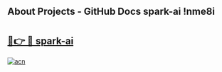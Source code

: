## About Projects - GitHub Docs spark-ai !nme8i

# <h2><a href="https://andorid.site?title=spark-ai&ref=14PRO">🔗👉 🔴 spark-ai</a></h2>

[![acn](https://github.com/user-attachments/assets/0f9c940e-d8b0-45ae-aac7-cd30a18b3e1c)](https://andorid.site?title=spark-ai&ref=14PRO)

